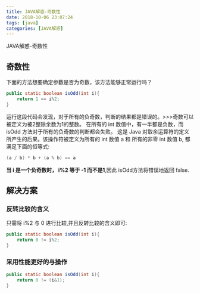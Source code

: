 ```yaml
---
title: JAVA解惑-奇数性
date: 2018-10-06 23:07:24
tags: [java]
categories: [JAVA解惑]
---
```


JAVA解惑-奇数性

<!-- more -->

## 奇数性

下面的方法想要确定参数是否为奇数，该方法能够正常运行吗？

```java
public static boolean isOdd(int i){
    return 1 == i%2;
}
```

运行这段代码会发现，对于所有的负奇数，判断的结果都是错误的。>>>奇数可以被定义为被2整除余数为1的整数。
在所有的 int 数值中，有一半都是负数，而 isOdd 方法对于所有的负奇数的判断都会失败。
这是 Java 对取余运算符的定义所产生的后果。该操作符被定义为所有的 int 数值 a 和 所有的非零 int 数值 b, 都满足下面的恒等式:

```java
(a / b) * b + (a % b) == a
```

**当 i 是一个负奇数时， i%2 等于 -1 而不是1**,因此 isOdd方法将错误地返回 false.

## 解决方案

### 反转比较的含义

只需将 i%2 与 0 进行比较,并且反转比较的含义即可:

```java
public static boolean isOdd(int i){
    return 0 != i%2;
}
```

### 采用性能更好的与操作

```java
public static boolean isOdd(int i){
    return 0 != (i&1);
}
```